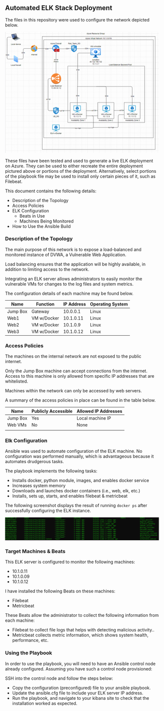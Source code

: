 ## Automated ELK Stack Deployment

The files in this repository were used to configure the network depicted below.

![Diagram](https://github.com/aele1401/Cloud-Security/blob/main/ELK/Diagrams/ELK_Diagram.PNG)

These files have been tested and used to generate a live ELK deployment on Azure. They can be used to either recreate the entire deployment pictured above or portions of the deployment. Alternatively, select portions of the playbook file may be used to install only certain pieces of it, such as Filebeat.

This document contains the following details:
- Description of the Topology
- Access Policies
- ELK Configuration
  - Beats in Use
  - Machines Being Monitored
- How to Use the Ansible Build


### Description of the Topology

The main purpose of this network is to expose a load-balanced and monitored instance of DVWA, a Vulnerable Web Application.

Load balancing ensures that the application will be highly available, in addition to limiting access to the network.

Integrating an ELK server allows administrators to easily monitor the vulnerable VMs for changes to the log files and system metrics.

The configuration details of each machine may be found below.

| Name     | Function  | IP Address | Operating System |
|----------|-----------|------------|------------------|
| Jump Box | Gateway   | 10.0.0.1   | Linux            |
| Web1     |VM w/Docker| 10.1.0.11  | Linux            |
| Web2     |VM w/Docker| 10.1.0.9   | Linux            |
| Web3     |VM w/Docker| 10.1.0.12  | Linux            |

### Access Policies

The machines on the internal network are not exposed to the public internet. 

Only the Jump Box machine can accept connections from the internet. Access to this machine is only allowed from specific IP addresses that are whitelisted.


Machines within the network can only be accessed by web servers.

A summary of the access policies in place can be found in the table below.

| Name     | Publicly Accessible | Allowed IP Addresses |
|----------|---------------------|----------------------|
| Jump Box | Yes                 | Local machine IP     |
| Web VMs  | No                  | None                 |
|          |                     |                      |

### Elk Configuration

Ansible was used to automate configuration of the ELK machine. No configuration was performed manually, which is advantageous because it automates drudgerous tasks.

The playbook implements the following tasks:
- Installs docker, python module, images, and enables docker service
- Increases system memory
- Downloads and launches docker containers (i.e., web, elk, etc.)
- Installs, sets up, starts, and enables filebeat & metricbeat

The following screenshot displays the result of running `docker ps` after successfully configuring the ELK instance.

![Docker Diagram](https://github.com/aele1401/Cloud-Security/blob/main/ELK/Diagrams/dockerps.PNG)

### Target Machines & Beats
This ELK server is configured to monitor the following machines:
- 10.1.0.11
- 10.1.0.09
- 10.1.0.12

I have installed the following Beats on these machines:
- Filebeat
- Metricbeat

These Beats allow the administrator to collect the following information from each machine:
- Filebeat to collect file logs that helps with detecting malicious activity..
- Metricbeat collects metric information, which shows system health, performance, etc. 

### Using the Playbook
In order to use the playbook, you will need to have an Ansible control node already configured. Assuming you have such a control node provisioned: 

SSH into the control node and follow the steps below:
- Copy the configuration (preconfigured) file to your ansible playbook.
- Update the ansible.cfg file to include your ELK server IP address.
- Run the playbook, and navigate to your kibana site to check that the installation worked as expected.
